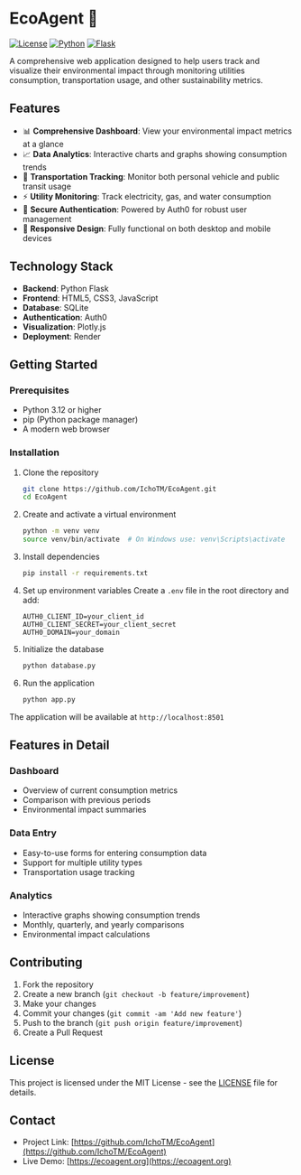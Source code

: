 # EcoAgent 🌱

[![License](https://img.shields.io/badge/license-MIT-blue.svg)](https://opensource.org/licenses/MIT)
[![Python](https://img.shields.io/badge/python-3.12-green.svg)](https://www.python.org/)
[![Flask](https://img.shields.io/badge/flask-latest-green.svg)](https://flask.palletsprojects.com/)

A comprehensive web application designed to help users track and visualize their environmental impact through monitoring utilities consumption, transportation usage, and other sustainability metrics.

## Features

- 📊 **Comprehensive Dashboard**: View your environmental impact metrics at a glance
- 📈 **Data Analytics**: Interactive charts and graphs showing consumption trends
- 🚗 **Transportation Tracking**: Monitor both personal vehicle and public transit usage
- ⚡ **Utility Monitoring**: Track electricity, gas, and water consumption
- 🔐 **Secure Authentication**: Powered by Auth0 for robust user management
- 📱 **Responsive Design**: Fully functional on both desktop and mobile devices

## Technology Stack

- **Backend**: Python Flask
- **Frontend**: HTML5, CSS3, JavaScript
- **Database**: SQLite
- **Authentication**: Auth0
- **Visualization**: Plotly.js
- **Deployment**: Render

## Getting Started

### Prerequisites

- Python 3.12 or higher
- pip (Python package manager)
- A modern web browser

### Installation

1. Clone the repository
   ```bash
   git clone https://github.com/IchoTM/EcoAgent.git
   cd EcoAgent
   ```

2. Create and activate a virtual environment
   ```bash
   python -m venv venv
   source venv/bin/activate  # On Windows use: venv\Scripts\activate
   ```

3. Install dependencies
   ```bash
   pip install -r requirements.txt
   ```

4. Set up environment variables
   Create a `.env` file in the root directory and add:
   ```
   AUTH0_CLIENT_ID=your_client_id
   AUTH0_CLIENT_SECRET=your_client_secret
   AUTH0_DOMAIN=your_domain
   ```

5. Initialize the database
   ```bash
   python database.py
   ```

6. Run the application
   ```bash
   python app.py
   ```

The application will be available at `http://localhost:8501`

## Features in Detail

### Dashboard
- Overview of current consumption metrics
- Comparison with previous periods
- Environmental impact summaries

### Data Entry
- Easy-to-use forms for entering consumption data
- Support for multiple utility types
- Transportation usage tracking

### Analytics
- Interactive graphs showing consumption trends
- Monthly, quarterly, and yearly comparisons
- Environmental impact calculations

## Contributing

1. Fork the repository
2. Create a new branch (`git checkout -b feature/improvement`)
3. Make your changes
4. Commit your changes (`git commit -am 'Add new feature'`)
5. Push to the branch (`git push origin feature/improvement`)
6. Create a Pull Request

## License

This project is licensed under the MIT License - see the [LICENSE](LICENSE) file for details.

## Contact

- Project Link: [https://github.com/IchoTM/EcoAgent](https://github.com/IchoTM/EcoAgent)
- Live Demo: [https://ecoagent.org](https://ecoagent.org)
